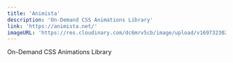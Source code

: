 ```yaml
---
title: 'Animista'
description: 'On-Demand CSS Animations Library'
link: 'https://animista.net/'
imageURL: 'https://res.cloudinary.com/dc6mrv5cb/image/upload/v1697323024/personal-resources/css/animista.net__clwnbr.png'
---
```

On-Demand CSS Animations Library
